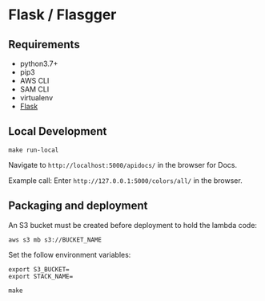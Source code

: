 # Flask / Flasgger

## Requirements

- python3.7+
- pip3
- AWS CLI
- SAM CLI
- virtualenv
- [Flask](http://flask.pocoo.org/)

## Local Development

```
make run-local
```

Navigate to `http://localhost:5000/apidocs/` in the browser for Docs.

Example call:
Enter `http://127.0.0.1:5000/colors/all/` in the browser.

## Packaging and deployment

An S3 bucket must be created before deployment to hold the lambda code:

```
aws s3 mb s3://BUCKET_NAME
```

Set the follow environment variables:
```
export S3_BUCKET=
export STACK_NAME=
```

```
make
```